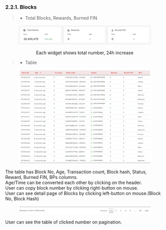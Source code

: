 ### 2.2.1.	Blocks

> - Total Blocks, Rewards, Burned FIN

<figure><img src="../../../../../../.gitbook/assets/finl-scan/blocks.png" alt=""><figcaption></figcaption></figure>
<center>Each widget shows total number, 24h increase</center>

> - Table

<figure><img src="../../../../../../.gitbook/assets/finl-scan/blocks-table.png" alt=""><figcaption></figcaption></figure>
The table has Block No, Age, Transaction count, Block hash, Status, Reward, Burned FIN, BPs columns.<br>
Age/Time can be converted each other by clicking on the header.<br>
User can copy block number by clicking right-button on mouse.<br>
User can see detail page of Blocks by clicking left-button on mouse.(Block No, Block Hash)

<figure><img src="../../../../../../.gitbook/assets/finl-scan/blocks-pagination.png" alt=""><figcaption></figcaption></figure>
User can see the table of clicked number on pagination.
